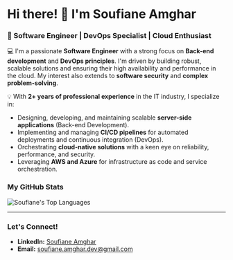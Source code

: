 # Hi there! 👋 I'm Soufiane Amghar

### 🚀 Software Engineer | DevOps Specialist | Cloud Enthusiast

💻 I'm a passionate **Software Engineer** with a strong focus on **Back-end development** and **DevOps principles**. I'm driven by building robust, scalable solutions and ensuring their high availability and performance in the cloud. My interest also extends to **software security** and **complex problem-solving**.

💡 With **2+ years of professional experience** in the IT industry, I specialize in:
* Designing, developing, and maintaining scalable **server-side applications** (Back-end Development).
* Implementing and managing **CI/CD pipelines** for automated deployments and continuous integration (DevOps).
* Orchestrating **cloud-native solutions** with a keen eye on reliability, performance, and security.
* Leveraging **AWS and Azure** for infrastructure as code and service orchestration.

### My GitHub Stats

![Soufiane's Top Languages](https://github-readme-stats.vercel.app/api/top-langs/?username=SoufianeAmghar&theme=tokyonight&hide_border=true&include_all_commits=true&count_private=true&layout=compact)

---

### Let's Connect!

* **LinkedIn:** [Soufiane Amghar](https://www.linkedin.com/in/soufiane-amghar/)
* **Email:** [soufiane.amghar.dev@gmail.com](mailto:soufiane.amghar.dev@gmail.com) 

<!---
SoufianeAmghar/SoufianeAmghar is a ✨ special ✨ repository because its `README.md` (this file) appears on your GitHub profile.
You can click the Preview link to take a look at your changes.
--->
